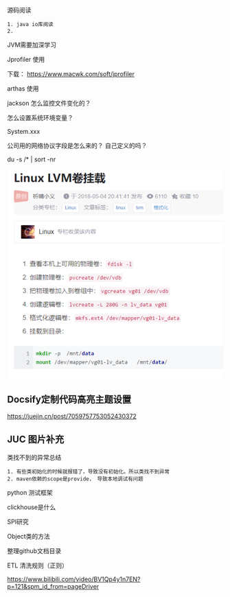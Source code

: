 

源码阅读

	1. java io库阅读
	2. 



JVM需要加深学习



Jprofiler 使用

下载： https://www.macwk.com/soft/jprofiler



arthas 使用



jackson 怎么监控文件变化的？

怎么设置系统环境变量？

System.xxx



公司用的网络协议字段是怎么来的？ 自己定义的吗？



du -s /* | sort -nr





![image-20220407103335351](待总结.assets/image-20220407103335351.png)



## Docsify定制代码高亮主题设置

https://juejin.cn/post/7059757753052430372



## JUC 图片补充



类找不到的异常总结

	1. 有些类初始化的时候就报错了，导致没有初始化。所以类找不到异常
	2. maven依赖的scope是provide， 导致本地调试有问题



python 测试框架 

clickhouse是什么

SPI研究





Object类的方法



整理github文档目录



ETL 清洗规则（正则）

https://www.bilibili.com/video/BV1Qp4y1n7EN?p=121&spm_id_from=pageDriver